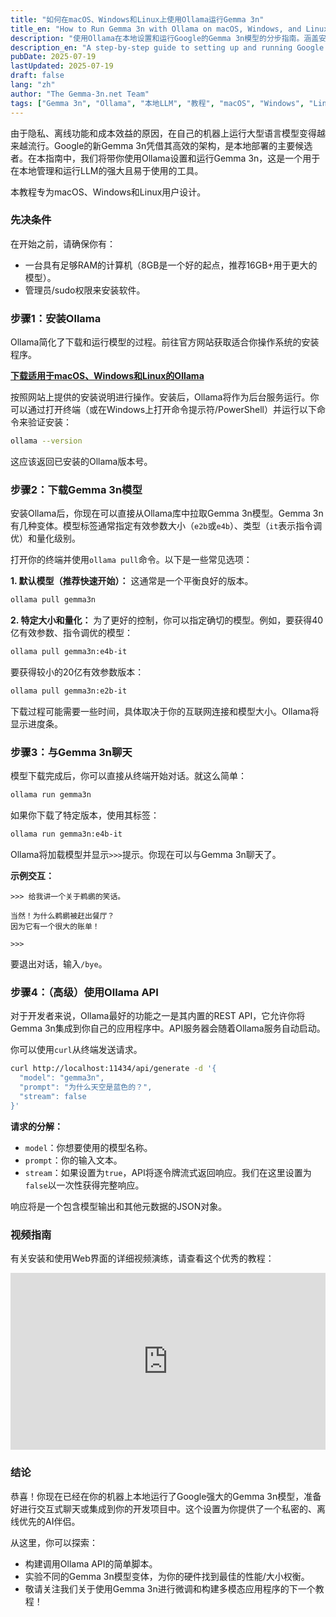 ```yaml
---
title: "如何在macOS、Windows和Linux上使用Ollama运行Gemma 3n"
title_en: "How to Run Gemma 3n with Ollama on macOS, Windows, and Linux"
description: "使用Ollama在本地设置和运行Google的Gemma 3n模型的分步指南。涵盖安装、模型拉取和所有主要操作系统上的基本交互。"
description_en: "A step-by-step guide to setting up and running Google's Gemma 3n models locally using Ollama. Cover installation, model pulling, and basic interactions on all major operating systems."
pubDate: 2025-07-19
lastUpdated: 2025-07-19
draft: false
lang: "zh"
author: "The Gemma-3n.net Team"
tags: ["Gemma 3n", "Ollama", "本地LLM", "教程", "macOS", "Windows", "Linux"]
---
```


由于隐私、离线功能和成本效益的原因，在自己的机器上运行大型语言模型变得越来越流行。Google的新Gemma 3n凭借其高效的架构，是本地部署的主要候选者。在本指南中，我们将带你使用Ollama设置和运行Gemma 3n，这是一个用于在本地管理和运行LLM的强大且易于使用的工具。

本教程专为macOS、Windows和Linux用户设计。

### 先决条件

在开始之前，请确保你有：
- 一台具有足够RAM的计算机（8GB是一个好的起点，推荐16GB+用于更大的模型）。
- 管理员/sudo权限来安装软件。

### 步骤1：安装Ollama

Ollama简化了下载和运行模型的过程。前往官方网站获取适合你操作系统的安装程序。

[**下载适用于macOS、Windows和Linux的Ollama**](https://ollama.com/download)

按照网站上提供的安装说明进行操作。安装后，Ollama将作为后台服务运行。你可以通过打开终端（或在Windows上打开命令提示符/PowerShell）并运行以下命令来验证安装：

```bash
ollama --version
```

这应该返回已安装的Ollama版本号。

### 步骤2：下载Gemma 3n模型

安装Ollama后，你现在可以直接从Ollama库中拉取Gemma 3n模型。Gemma 3n有几种变体。模型标签通常指定有效参数大小（`e2b`或`e4b`）、类型（`it`表示指令调优）和量化级别。

打开你的终端并使用`ollama pull`命令。以下是一些常见选项：

**1. 默认模型（推荐快速开始）：**
这通常是一个平衡良好的版本。

```bash
ollama pull gemma3n
```

**2. 特定大小和量化：**
为了更好的控制，你可以指定确切的模型。例如，要获得40亿有效参数、指令调优的模型：

```bash
ollama pull gemma3n:e4b-it
```

要获得较小的20亿有效参数版本：
```bash
ollama pull gemma3n:e2b-it
```

下载过程可能需要一些时间，具体取决于你的互联网连接和模型大小。Ollama将显示进度条。

### 步骤3：与Gemma 3n聊天

模型下载完成后，你可以直接从终端开始对话。就这么简单：

```bash
ollama run gemma3n
```

如果你下载了特定版本，使用其标签：
```bash
ollama run gemma3n:e4b-it
```

Ollama将加载模型并显示`>>>`提示。你现在可以与Gemma 3n聊天了。

**示例交互：**

```
>>> 给我讲一个关于鹈鹕的笑话。

当然！为什么鹈鹕被赶出餐厅？
因为它有一个很大的账单！

>>>
```

要退出对话，输入`/bye`。

### 步骤4：（高级）使用Ollama API

对于开发者来说，Ollama最好的功能之一是其内置的REST API，它允许你将Gemma 3n集成到你自己的应用程序中。API服务器会随着Ollama服务自动启动。

你可以使用`curl`从终端发送请求。

```bash
curl http://localhost:11434/api/generate -d '{
  "model": "gemma3n",
  "prompt": "为什么天空是蓝色的？",
  "stream": false
}'
```

**请求的分解：**
- `model`：你想要使用的模型名称。
- `prompt`：你的输入文本。
- `stream`：如果设置为`true`，API将逐令牌流式返回响应。我们在这里设置为`false`以一次性获得完整响应。

响应将是一个包含模型输出和其他元数据的JSON对象。

### 视频指南

有关安装和使用Web界面的详细视频演练，请查看这个优秀的教程：

<div style="position: relative; padding-bottom: 56.25%; height: 0; overflow: hidden; max-width: 100%; height: auto;">
    <iframe 
        src="https://www.youtube.com/embed/QEwJeU8vF7A" 
        frameborder="0" 
        allow="accelerometer; autoplay; clipboard-write; encrypted-media; gyroscope; picture-in-picture" 
        allowfullscreen
        style="position: absolute; top: 0; left: 0; width: 100%; height: 100%;">
    </iframe>
</div>

### 结论

恭喜！你现在已经在你的机器上本地运行了Google强大的Gemma 3n模型，准备好进行交互式聊天或集成到你的开发项目中。这个设置为你提供了一个私密的、离线优先的AI伴侣。

从这里，你可以探索：
- 构建调用Ollama API的简单脚本。
- 实验不同的Gemma 3n模型变体，为你的硬件找到最佳的性能/大小权衡。
- 敬请关注我们关于使用Gemma 3n进行微调和构建多模态应用程序的下一个教程！ 